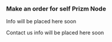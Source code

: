 ### Make an order for self Prizm Node

Info will be placed here soon

Contact us info will be placed here soon
